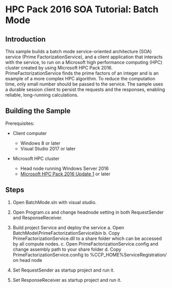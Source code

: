 # HPC Pack 2016 SOA Tutorial: Batch Mode

## Introduction

This sample builds a batch mode service-oriented architecture (SOA) service (Prime FactorizationService), and a client application that interacts with the service, to run on a Microsoft high performance computing (HPC) cluster created by using Microsoft HPC Pack 2016. PrimeFactorizationService finds the prime factors of an integer and is an example of a more complex HPC algorithm.  To reduce the computation time, only small number should be passed to the service. The sample uses a durable session client to persist the requests and the responses, enabling reliable, long-running calculations.

## Building the Sample

Prerequisites:

- Client computer
  - Windows 8 or later
  - Visual Studio 2017 or later  

- Microsoft HPC cluster 
  - Head node running Windows Server 2016
  - [Microsoft HPC Pack 2016 Update 1](https://www.microsoft.com/en-us/download/details.aspx?id=56360) or later

## Steps

1. Open BatchMode.sln with visual studio.

2. Open Program.cs and change headnode setting in both RequestSender and ResponseReceiver.

3. Build project Service and deploy the service
    a. Open BatchMode\PrimeFactorizationService\bin
    b. Copy PrimeFactorizationService.dll to a share folder which can be accessed by all compute nodes.
    c. Open PrimeFactorizationService.config and change assembly path to your share folder
    d. Copy PrimeFactorizationService.config to %CCP_HOME%ServiceRegistration/ on head node

4. Set RequestSender as startup project and run it.

5. Set ResponseReceiver as startup project and run it.